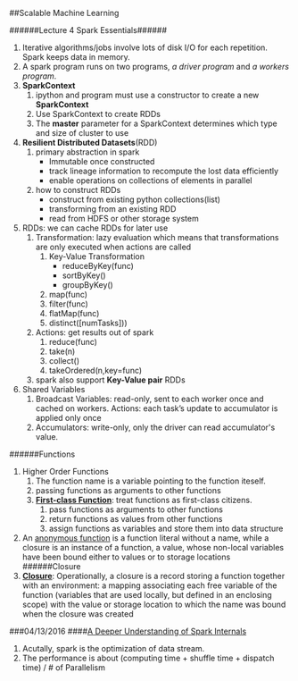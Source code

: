 ##Scalable Machine Learning

######Lecture 4 Spark Essentials######
1. Iterative algorithms/jobs involve lots of disk I/O for each repetition. Spark keeps data in memory. 
2. A spark program runs on two programs, _a driver program_ and _a workers program_.
3. **SparkContext**
    1. ipython and program must use a constructor to create a new **SparkContext**
    2. Use SparkContext to create RDDs
    3. The **master** parameter for a SparkContext determines which type and size of cluster to use
4. **Resilient Distributed Datasets**(RDD)
    1. primary abstraction in spark
        * Immutable once constructed
        * track lineage information to recompute the lost data efficiently
        * enable operations on collections of elements in parallel
    2. how to construct RDDs
        * construct from existing python collections(list)
        * transforming from an existing RDD
        * read from HDFS or other storage system
5. RDDs: we can cache RDDs for later use
    1. Transformation: lazy evaluation which means that transformations are only executed when actions are called
        1. Key-Value Transformation
            * reduceByKey(func)
            * sortByKey()
            * groupByKey()
        2. map(func)
        3. filter(func)
        4. flatMap(func)
        5. distinct([numTasks]))
    2. Actions: get results out of spark
        1. reduce(func)	
        2. take(n)	
        3. collect()
        4. takeOrdered(n,key=func)	
    3. spark also support **Key-Value pair** RDDs
6. Shared Variables
    1. Broadcast Variables: read-only, sent to each worker once and cached on workers. Actions: each task’s update to accumulator is applied only once	
    2. Accumulators: write-only, only the driver can read accumulator's value.

######Functions
1. Higher Order Functions
    1. The function name is a variable pointing to the function iteself.
    2. passing functions as arguments to other functions
    3. **[First-class Function](https://en.wikipedia.org/wiki/First-class_function)**: treat functions as first-class citizens. 
        1. pass functions as arguments to other functions
        2. return functions as values from other functions
        3. assign functions as variables and store them into data structure
2. An [anonymous function](https://en.wikipedia.org/wiki/Closure_(computer_programming)#Anonymous_functions) is a function literal without a name, while a closure is an instance of a function, a value, whose non-local variables have been bound either to values or to storage locations 
######Closure
3. **[Closure](https://en.wikipedia.org/wiki/Closure_(computer_programming)#First-class_functions)**: Operationally, a closure is a record storing a function together with an environment: a mapping associating each free variable of the function (variables that are used locally, but defined in an enclosing scope) with the value or storage location to which the name was bound when the closure was created

###04/13/2016 
####[A Deeper Understanding of Spark Internals](https://spark-summit.org/2014/talk/a-deeper-understanding-of-spark-internals)
1. Acutally, spark is the optimization of data stream. 
2. The performance is about (computing time + shuffle time + dispatch time) / \# of Parallelism
